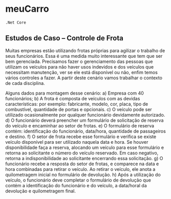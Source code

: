 # meuCarro

```
.Net Core 
```

## Estudos de Caso – Controle de Frota

Muitas empresas estão utilizando frotas próprias para agilizar o trabalho de seus
funcionários. Essa é uma medida muito interessante que tem que ser bem
gerenciada. Precisamos fazer o gerenciamento das pessoas que utilizam os
veículos para não haver usos indevidos e dos veículos que necessitam manutenção,
ver se ele está disponível ou não, enfim temos vários controles a fazer.
A partir deste cenário vamos trabalhar o contexto de cada disciplina.

Alguns dados para montagem desse cenário:
a) Empresa com 40 funcionários;
b) A frota é composta de veículos com as devidas características: por exemplo:
fabricante, modelo, cor, placa, tipo de combustível, quantidade de portas e
opcionais.
c) O veículo pode ser utilizado ocasionalmente por qualquer funcionário
devidamente autorizado.
d) O funcionário deverá preencher um formulário de solicitação de reserva do
veículo e encaminhar ao setor de frotas.
e) O formulário de reserva contém: identificação do funcionário, data/hora,
quantidade de passageiros e destino.
f) O setor de frota recebe esse formulário e verifica se existe veículo disponível para
ser utilizado naquela data e hora. Se houver disponibilidade faça a reserva,
alocando um veículo para esse formulário e retorna ao solicitante o número do
veículo reservado. Em caso negativo, retorna a indisponibilidade ao solicitante
encerrando essa solicitação.
g) O funcionário recebe a resposta do setor de frotas, e comparece na data e hora
combinadas para retirar o veículo. Ao retirar o veículo, ele anota a quilometragem
inicial no formulário de devolução.
h) Após a utilização do veículo, o funcionário deve completar o formulário de
devolução que contém a identificação do funcionário e do veículo, a data/horal da
devolução e quilometragem final.
